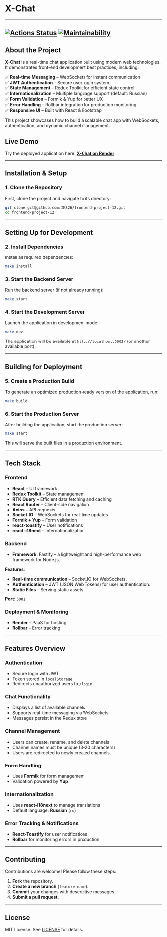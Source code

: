 # **X-Chat**  
---
[![Actions Status](https://github.com/IKS26/frontend-project-12/actions/workflows/hexlet-check.yml/badge.svg)](https://github.com/IKS26/frontend-project-12/actions)
[![Maintainability](https://api.codeclimate.com/v1/badges/c81b09736b3d08ab3df3/maintainability)](https://codeclimate.com/github/IKS26/frontend-project-12/maintainability)
---

## **About the Project**  
**X-Chat** is a real-time chat application built using modern web technologies. It demonstrates front-end development best practices, including:  

✅ **Real-time Messaging** – WebSockets for instant communication  
✅ **JWT Authentication** – Secure user login system  
✅ **State Management** – Redux Toolkit for efficient state control  
✅ **Internationalization** – Multiple language support (default: Russian)  
✅ **Form Validation** – Formik & Yup for better UX  
✅ **Error Handling** – Rollbar integration for production monitoring  
✅ **Responsive UI** – Built with React & Bootstrap  

This project showcases how to build a scalable chat app with WebSockets, authentication, and dynamic channel management.  

## **Live Demo**  
Try the deployed application here: **[X-Chat on Render](https://x-chat-app-r9cv.onrender.com)**  

---

## **Installation & Setup**  

### **1. Clone the Repository**  
First, clone the project and navigate to its directory:  
```sh
git clone git@github.com:IKS26/frontend-project-12.git
cd frontend-project-12
```

---

## **Setting Up for Development**  

### **2. Install Dependencies**  
Install all required dependencies:  
```sh
make install
```

### **3. Start the Backend Server**  
Run the backend server (if not already running):  
```sh
make start
```

### **4. Start the Development Server**  
Launch the application in development mode:  
```sh
make dev
```
The application will be available at `http://localhost:5002/` (or another available port).  

---

## **Building for Deployment**  

### **5. Create a Production Build**  
To generate an optimized production-ready version of the application, run:  
```sh
make build
```

### **6. Start the Production Server**  
After building the application, start the production server:  
```sh
make start
```

This will serve the built files in a production environment.  

---

## **Tech Stack**

### **Frontend**

- **React** – UI framework
- **Redux Toolkit** – State management
- **RTK Query** – Efficient data fetching and caching
- **React Router** – Client-side navigation
- **Axios** – API requests
- **Socket.IO** – WebSockets for real-time updates
- **Formik + Yup** – Form validation
- **react-toastify** – User notifications
- **react-i18next** – Internationalization

### **Backend**

- **Framework**: Fastify – a lightweight and high-performance web framework for Node.js.

**Features**:
- **Real-time communication** – Socket.IO for WebSockets.
- **Authentication** – JWT (JSON Web Tokens) for user authentication.
- **Static Files** – Serving static assets.

**Port**: `5001`

### **Deployment & Monitoring**

- **Render** – PaaS for hosting
- **Rollbar** – Error tracking

---

## **Features Overview**

### **Authentication**

- Secure login with JWT
- Token stored in `localStorage`
- Redirects unauthorized users to `/login`

### **Chat Functionality**

- Displays a list of available channels
- Supports real-time messaging via WebSockets
- Messages persist in the Redux store

### **Channel Management**

- Users can create, rename, and delete channels
- Channel names must be unique (3–20 characters)
- Users are redirected to newly created channels

### **Form Handling**

- Uses **Formik** for form management
- Validation powered by **Yup**

### **Internationalization**

- Uses **react-i18next** to manage translations
- Default language: **Russian** (`ru`)

### **Error Tracking & Notifications**

- **React-Toastify** for user notifications
- **Rollbar** for monitoring errors in production

---
## **Contributing**

Contributions are welcome! Please follow these steps:

1. **Fork** the repository.
2. **Create a new branch** (`feature-name`).
3. **Commit** your changes with descriptive messages.
4. **Submit a pull request**.

---

## **License**

MIT License. See [LICENSE](LICENSE) for details.
